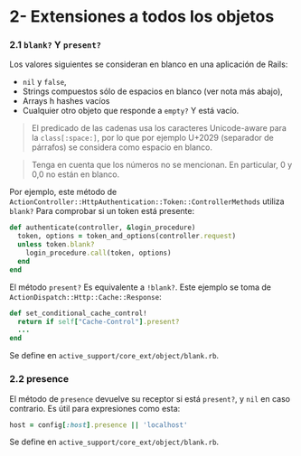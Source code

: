 # 2- Extensiones a todos los objetos

### 2.1 `blank?` Y `present?`

Los valores siguientes se consideran en blanco en una aplicación de Rails:

* `nil` y `false`,
* Strings compuestos sólo de espacios en blanco \(ver nota más abajo\),
* Arrays h hashes vacíos
* Cualquier otro objeto que responde a `empty?` Y está vacío.

> El predicado de las cadenas usa los caracteres Unicode-aware para la `class[:space:]`, por lo que por ejemplo U+2029 \(separador de párrafos\) se considera como espacio en blanco.

> Tenga en cuenta que los números no se mencionan. En particular, 0 y 0,0 no están en blanco.

Por ejemplo, este método de `ActionController::HttpAuthentication::Token::ControllerMethods` utiliza `blank?` Para comprobar si un token está presente:

```ruby
def authenticate(controller, &login_procedure)
  token, options = token_and_options(controller.request)
  unless token.blank?
    login_procedure.call(token, options)
  end
end
```

El método `present?` Es equivalente a `!blank?`. Este ejemplo se toma de `ActionDispatch::Http::Cache::Response`:

```ruby
def set_conditional_cache_control!
  return if self["Cache-Control"].present?
  ...
end
```

Se define en `active_support/core_ext/object/blank.rb`.

### 2.2 presence

El método de `presence` devuelve su receptor si está `present?`, y `nil` en caso contrario. Es útil para expresiones como esta:

```ruby
host = config[:host].presence || 'localhost'
```

Se define en `active_support/core_ext/object/blank.rb`.



